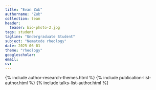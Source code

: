```yaml
---
title: "Evan Zub"
authorname: "Zub"
collection: team
header:
  teaser: bio-photo-2.jpg
tags: student
tagline: "Undergraduate Student"
subject: "Nematode rheology"
date: 2025-06-01
theme: "rheology"
googlescholar: 
email: 
cv: 
---
```


<p align= "justify">

{% include author-research-themes.html %}
{% include publication-list-author.html %}
{% include talks-list-author.html %}